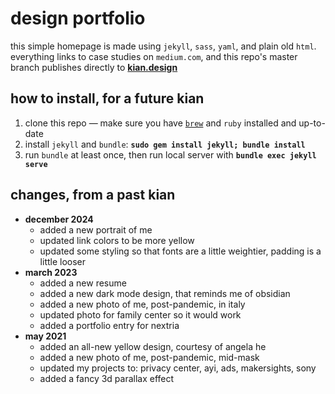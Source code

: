# design portfolio 
this simple homepage is made using `jekyll`, `sass`, `yaml`, and plain old `html`. everything links to case studies on `medium.com`, and this repo's master branch publishes directly to **[kian.design](https://kian.design)**

## how to install, for a future kian
1. clone this repo — make sure you have [`brew`](https://brew.sh/) and `ruby` installed and up-to-date
2. install `jekyll` and `bundle`: **`sudo gem install jekyll; bundle install`**
3. run `bundle` at least once, then run local server with **`bundle exec jekyll serve`**

## changes, from a past kian
- **december 2024**
  - added a new portrait of me
  - updated link colors to be more yellow
  - updated some styling so that fonts are a little weightier, padding is a little looser
- **march 2023**
  - added a new resume
  - added a new dark mode design, that reminds me of obsidian
  - added a new photo of me, post-pandemic, in italy
  - updated photo for family center so it would work
  - added a portfolio entry for nextria
- **may 2021**
  - added an all-new yellow design, courtesy of angela he
  - added a new photo of me, post-pandemic, mid-mask
  - updated my projects to: privacy center, ayi, ads, makersights, sony
  - added a fancy 3d parallax effect

